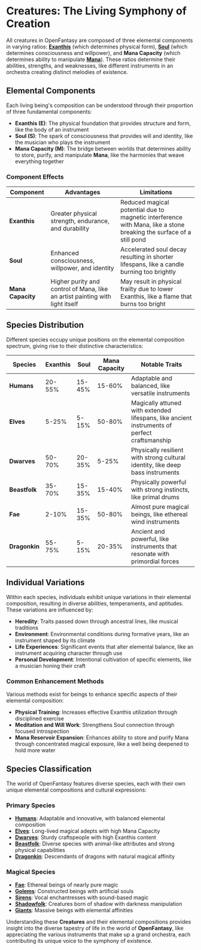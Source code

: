 # **Creatures**: The Living Symphony of Creation

All creatures in OpenFantasy are composed of three elemental components in varying ratios: [**Exanthis**](/codex/Basic/Exanthis.md) (which determines physical form), [**Soul**](/codex/Basic/Soul.md) (which determines consciousness and willpower), and **Mana Capacity** (which determines ability to manipulate [**Mana**](/codex/Basic/Mana.md)). These ratios determine their abilities, strengths, and weaknesses, like different instruments in an orchestra creating distinct melodies of existence.

## Elemental Components

Each living being's composition can be understood through their proportion of three fundamental components:

- **Exanthis (E)**: The physical foundation that provides structure and form, like the body of an instrument
- **Soul (S)**: The spark of consciousness that provides will and identity, like the musician who plays the instrument
- **Mana Capacity (M)**: The bridge between worlds that determines ability to store, purify, and manipulate **Mana**, like the harmonies that weave everything together

### Component Effects

| Component | Advantages | Limitations |
|-----------|------------|-------------|
| **Exanthis** | Greater physical strength, endurance, and durability | Reduced magical potential due to magnetic interference with Mana, like a stone breaking the surface of a still pond |
| **Soul** | Enhanced consciousness, willpower, and identity | Accelerated soul decay resulting in shorter lifespans, like a candle burning too brightly |
| **Mana Capacity** | Higher purity and control of Mana, like an artist painting with light itself | May result in physical frailty due to lower Exanthis, like a flame that burns too bright |

## Species Distribution

Different species occupy unique positions on the elemental composition spectrum, giving rise to their distinctive characteristics:

| Species | Exanthis | Soul | Mana Capacity | Notable Traits |
|---------|----------|------|---------------|----------------|
| **Humans** | 20-55% | 15-45% | 15-60% | Adaptable and balanced, like versatile instruments |
| **Elves** | 5-25% | 5-15% | 50-80% | Magically attuned with extended lifespans, like ancient instruments of perfect craftsmanship |
| **Dwarves** | 50-70% | 20-35% | 5-25% | Physically resilient with strong cultural identity, like deep bass instruments |
| **Beastfolk** | 35-70% | 15-35% | 15-40% | Physically powerful with strong instincts, like primal drums |
| **Fae** | 2-10% | 15-35% | 50-80% | Almost pure magical beings, like ethereal wind instruments |
| **Dragonkin** | 55-75% | 5-15% | 20-35% | Ancient and powerful, like instruments that resonate with primordial forces |

## Individual Variations

Within each species, individuals exhibit unique variations in their elemental composition, resulting in diverse abilities, temperaments, and aptitudes. These variations are influenced by:

- **Heredity**: Traits passed down through ancestral lines, like musical traditions
- **Environment**: Environmental conditions during formative years, like an instrument shaped by its climate
- **Life Experiences**: Significant events that alter elemental balance, like an instrument acquiring character through use
- **Personal Development**: Intentional cultivation of specific elements, like a musician honing their craft

### Common Enhancement Methods

Various methods exist for beings to enhance specific aspects of their elemental composition:

- **Physical Training**: Increases effective Exanthis utilization through disciplined exercise
- **Meditation and Will Work**: Strengthens Soul connection through focused introspection
- **Mana Reservoir Expansion**: Enhances ability to store and purify Mana through concentrated magical exposure, like a well being deepened to hold more water

## Species Classification

The world of OpenFantasy features diverse species, each with their own unique elemental compositions and cultural expressions:

### Primary Species

- [**Humans**](/codex/Creatures/Human.md): Adaptable and innovative, with balanced elemental composition
- [**Elves**](/codex/Creatures/Elves.md): Long-lived magical adepts with high Mana Capacity
- [**Dwarves**](/codex/Creatures/Dwarves.md): Sturdy craftspeople with high Exanthis content
- [**Beastfolk**](/codex/Creatures/Beastfolk.md): Diverse species with animal-like attributes and strong physical capabilities
- [**Dragonkin**](/codex/Creatures/Dragonkin.md): Descendants of dragons with natural magical affinity

### Magical Species

- [**Fae**](/codex/Creatures/Fae.md): Ethereal beings of nearly pure magic
- [**Golems**](/codex/Creatures/Golems.md): Constructed beings with artificial souls
- [**Sirens**](/codex/Creatures/Sirens.md): Vocal enchantresses with sound-based magic
- [**Shadowfolk**](/codex/Creatures/Shadowfolk.md): Creatures born of shadow with darkness manipulation
- [**Giants**](/codex/Creatures/Giants.md): Massive beings with elemental affinities

Understanding these **Creatures** and their elemental compositions provides insight into the diverse tapestry of life in the world of **OpenFantasy**, like appreciating the various instruments that make up a grand orchestra, each contributing its unique voice to the symphony of existence. 